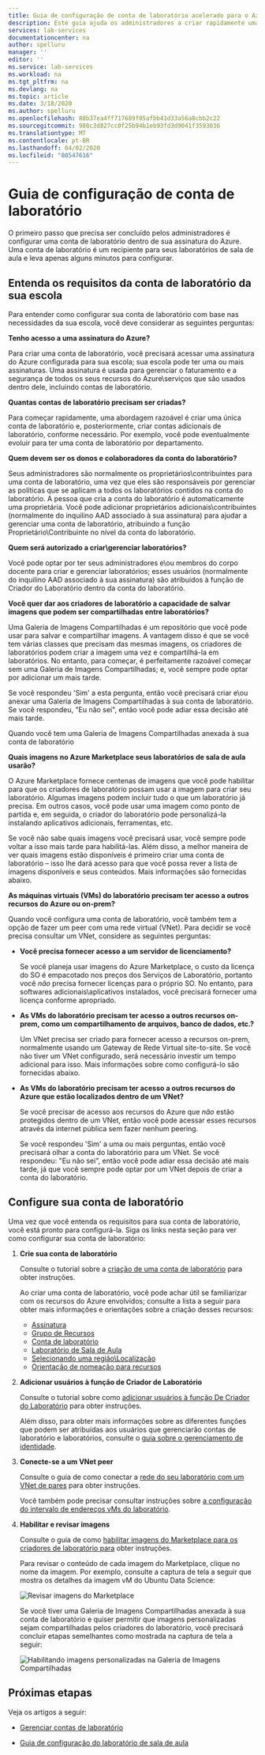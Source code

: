 ```yaml
---
title: Guia de configuração de conta de laboratório acelerado para o Azure Lab Services
description: Este guia ajuda os administradores a criar rapidamente uma conta de laboratório para uso dentro de sua escola.
services: lab-services
documentationcenter: na
author: spelluru
manager: ''
editor: ''
ms.service: lab-services
ms.workload: na
ms.tgt_pltfrm: na
ms.devlang: na
ms.topic: article
ms.date: 3/18/2020
ms.author: spelluru
ms.openlocfilehash: 88b37ea4ff717689f05afbb41d33a56a8cbb2c22
ms.sourcegitcommit: 980c3d827cc0f25b94b1eb93fd3d9041f3593036
ms.translationtype: MT
ms.contentlocale: pt-BR
ms.lasthandoff: 04/02/2020
ms.locfileid: "80547616"
---
```

# <a name="lab-account-setup-guide"></a>Guia de configuração de conta de laboratório

O primeiro passo que precisa ser concluído pelos administradores é configurar uma conta de laboratório dentro de sua assinatura do Azure.  Uma conta de laboratório é um recipiente para seus laboratórios de sala de aula e leva apenas alguns minutos para configurar.

## <a name="understand-your-schools-lab-account-requirements"></a>Entenda os requisitos da conta de laboratório da sua escola

Para entender como configurar sua conta de laboratório com base nas necessidades da sua escola, você deve considerar as seguintes perguntas:

**Tenho acesso a uma assinatura do Azure?**

Para criar uma conta de laboratório, você precisará acessar uma assinatura do Azure configurada para sua escola; sua escola pode ter uma ou mais assinaturas.  Uma assinatura é usada para gerenciar o faturamento e a segurança de todos os seus recursos do Azure\serviços que são usados dentro dele, incluindo contas de laboratório.

**Quantas contas de laboratório precisam ser criadas?**

Para começar rapidamente, uma abordagem razoável é criar uma única conta de laboratório e, posteriormente, criar contas adicionais de laboratório, conforme necessário.  Por exemplo, você pode eventualmente evoluir para ter uma conta de laboratório por departamento.

**Quem devem ser os donos e colaboradores da conta do laboratório?**

Seus administradores são normalmente os proprietários\contribuintes para uma conta de laboratório, uma vez que eles são responsáveis por gerenciar as políticas que se aplicam a todos os laboratórios contidos na conta do laboratório.  A pessoa que cria a conta do laboratório é automaticamente uma proprietária.  Você pode adicionar proprietários adicionais\contribuintes (normalmente do inquilino AAD associado à sua assinatura) para ajudar a gerenciar uma conta de laboratório, atribuindo a função Proprietário\Contribuinte no nível da conta do laboratório.

**Quem será autorizado a criar\gerenciar laboratórios?**

Você pode optar por ter seus administradores e\ou membros do corpo docente para criar e gerenciar laboratórios; esses usuários (normalmente do inquilino AAD associado à sua assinatura) são atribuídos à função de Criador do Laboratório dentro da conta do laboratório.

**Você quer dar aos criadores de laboratório a capacidade de salvar imagens que podem ser compartilhadas entre laboratórios?**

Uma Galeria de Imagens Compartilhadas é um repositório que você pode usar para salvar e compartilhar imagens.  A vantagem disso é que se você tem várias classes que precisam das mesmas imagens, os criadores de laboratórios podem criar a imagem uma vez e compartilhá-la em laboratórios.  No entanto, para começar, é perfeitamente razoável começar sem uma Galeria de Imagens Compartilhadas; e, você sempre pode optar por adicionar um mais tarde.

Se você respondeu 'Sim' a esta pergunta, então você precisará criar e\ou anexar uma Galeria de Imagens Compartilhadas à sua conta de laboratório.  Se você respondeu, "Eu não sei", então você pode adiar essa decisão até mais tarde.

Quando você tem uma Galeria de Imagens Compartilhadas anexada à sua conta de laboratório

**Quais imagens no Azure Marketplace seus laboratórios de sala de aula usarão?**

O Azure Marketplace fornece centenas de imagens que você pode habilitar para que os criadores de laboratório possam usar a imagem para criar seu laboratório.  Algumas imagens podem incluir tudo o que um laboratório já precisa.  Em outros casos, você pode usar uma imagem como ponto de partida e, em seguida, o criador do laboratório pode personalizá-la instalando aplicativos adicionais, ferramentas, etc.

Se você não sabe quais imagens você precisará usar, você sempre pode voltar a isso mais tarde para habilitá-las.  Além disso, a melhor maneira de ver quais imagens estão disponíveis é primeiro criar uma conta de laboratório – isso lhe dará acesso para que você possa rever a lista de imagens disponíveis e seus conteúdos.  Mais informações são fornecidas abaixo.
  
**As máquinas virtuais (VMs) do laboratório precisam ter acesso a outros recursos do Azure ou on-prem?**

Quando você configura uma conta de laboratório, você também tem a opção de fazer um peer com uma rede virtual (VNet).  Para decidir se você precisa consultar um VNet, considere as seguintes perguntas:

- **Você precisa fornecer acesso a um servidor de licenciamento?**
  
   Se você planeja usar imagens do Azure Marketplace, o custo da licença do SO é empacotado nos preços dos Serviços de Laboratório, portanto você *não* precisa fornecer licenças para o próprio SO.  No entanto, para softwares adicionais\aplicativos instalados, você precisará fornecer uma licença conforme apropriado.

- **As VMs do laboratório precisam ter acesso a outros recursos on-prem, como um compartilhamento de arquivos, banco de dados, etc.?**

   Um VNet precisa ser criado para fornecer acesso a recursos on-prem, normalmente usando um Gateway de Rede Virtual site-to-site.  Se você não tiver um VNet configurado, será necessário investir um tempo adicional para isso.  Mais informações sobre como configurá-lo são fornecidas abaixo.

- **As VMs do laboratório precisam ter acesso a outros recursos do Azure que estão localizados dentro de um VNet?**

    Se você precisar de acesso aos recursos do Azure que *não* estão protegidos dentro de um VNet, então você pode acessar esses recursos através da internet pública sem fazer nenhum peering.

    Se você respondeu 'Sim' a uma ou mais perguntas, então você precisará olhar a conta do laboratório para um VNet.  Se você respondeu: "Eu não sei", então você pode adiar essa decisão até mais tarde, já que você sempre pode optar por um VNet depois de criar a conta do laboratório.

## <a name="set-up-your-lab-account"></a>Configure sua conta de laboratório

Uma vez que você entenda os requisitos para sua conta de laboratório, você está pronto para configurá-la.  Siga os links nesta seção para ver como configurar sua conta de laboratório:

1. **Crie sua conta de laboratório**

   Consulte o tutorial sobre a [criação de uma conta de laboratório](https://docs.microsoft.com/azure/lab-services/classroom-labs/tutorial-setup-lab-account#create-a-lab-account) para obter instruções.

   Ao criar uma conta de laboratório, você pode achar útil se familiarizar com os recursos do Azure envolvidos; consulte a lista a seguir para obter mais informações e orientações sobre a criação desses recursos:

   - [Assinatura](https://docs.microsoft.com/azure/lab-services/classroom-labs/administrator-guide#subscription)
   - [Grupo de Recursos](https://docs.microsoft.com/azure/lab-services/classroom-labs/administrator-guide#resource-group)
   - [Conta de laboratório](https://docs.microsoft.com/azure/lab-services/classroom-labs/administrator-guide#lab-account)
   - [Laboratório de Sala de Aula](https://docs.microsoft.com/azure/lab-services/classroom-labs/administrator-guide#classroom-lab)
   - [Selecionando uma região\Localização](https://docs.microsoft.com/azure/lab-services/classroom-labs/administrator-guide#regionslocations)
   - [Orientação de nomeação para recursos](https://docs.microsoft.com/azure/lab-services/classroom-labs/administrator-guide#naming)

2. **Adicionar usuários à função de Criador de Laboratório**

   Consulte o tutorial sobre como [adicionar usuários à função De Criador do Laboratório](https://docs.microsoft.com/azure/lab-services/classroom-labs/tutorial-setup-lab-account#add-a-user-to-the-lab-creator-role) para obter instruções.

   Além disso, para obter mais informações sobre as diferentes funções que podem ser atribuídas aos usuários que gerenciarão contas de laboratório e laboratórios, consulte o [guia sobre o gerenciamento de identidade](https://docs.microsoft.com/azure/lab-services/classroom-labs/administrator-guide#manage-identity).

3. **Conecte-se a um VNet peer**

   Consulte o guia de como conectar a [rede do seu laboratório com um VNet de pares](https://docs.microsoft.com/azure/lab-services/classroom-labs/how-to-connect-peer-virtual-network) para obter instruções.

   Você também pode precisar consultar instruções sobre [a configuração do intervalo de endereços vMs do laboratório](https://docs.microsoft.com/azure/lab-services/classroom-labs/how-to-configure-lab-accounts#specify-an-address-range-for-vms-in-the-lab).

4. **Habilitar e revisar imagens**

    Consulte o guia de como [habilitar imagens do Marketplace para os criadores de laboratório para](https://docs.microsoft.com/azure/lab-services/classroom-labs/specify-marketplace-images) obter instruções.

    Para revisar o conteúdo de cada imagem do Marketplace, clique no nome da imagem.  Por exemplo, consulte a captura de tela a seguir que mostra os detalhes da imagem vM do Ubuntu Data Science:

    ![Revisar imagens do Marketplace](../media/setup-guide/review-marketplace-images.png)

    Se você tiver uma Galeria de Imagens Compartilhadas anexada à sua conta de laboratório e quiser permitir que imagens personalizadas sejam compartilhadas pelos criadores do laboratório, você precisará concluir etapas semelhantes como mostrada na captura de tela a seguir:

    ![Habilitando imagens personalizadas na Galeria de Imagens Compartilhadas](../media/setup-guide/enable-sig-custom-images.png)

## <a name="next-steps"></a>Próximas etapas

Veja os artigos a seguir:

- [Gerenciar contas de laboratório](how-to-manage-lab-accounts.md)

- [Guia de configuração do laboratório de sala de aula](setup-guide.md)
